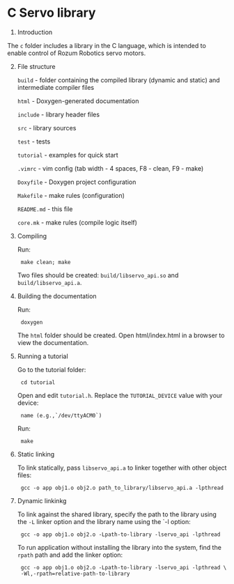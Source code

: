 # C Servo library

1. Introduction

The `c` folder includes a library in the C language, which is intended to enable control of Rozum Robotics servo motors.

2. File structure

    `build` - folder containing the compiled library (dynamic and static) and
              intermediate compiler files
        
    `html` - Doxygen-generated documentation
    
    `include` - library header files
    
    `src` - library sources
    
    `test` - tests
    
    `tutorial` - examples for quick start
    
    `.vimrc` - vim config (tab width - 4 spaces, F8 - clean, F9 - make)
    
    `Doxyfile` - Doxygen project configuration
    
    `Makefile` - make rules (configuration)
    
    `README.md` - this file
    
    `core.mk` - make rules (compile logic itself)

3. Compiling

    Run:
    
        make clean; make
        
    Two files should be created: `build/libservo_api.so` and `build/libservo_api.a`.

4. Building the documentation

    Run:
    
        doxygen
        
    The `html` folder should be created. Open html/index.html in a browser to view the
    documentation.

5. Running a tutorial

    Go to the tutorial folder:
    
        cd tutorial
        
    Open and edit `tutorial.h`. Replace the `TUTORIAL_DEVICE` value with your device:
    
        name (e.g.,`/dev/ttyACM0`)
        
    Run:
    
        make

6. Static linking

    To link statically, pass `libservo_api.a` to linker together with other 
    object files:
    
        gcc -o app obj1.o obj2.o path_to_library/libservo_api.a -lpthread
        
7. Dynamic linkinkg

    To link against the shared library, specify the path to the library using the `-L` linker
    option and the library name using the `-l option:
    
        gcc -o app obj1.o obj2.o -Lpath-to-library -lservo_api -lpthread
        
    To run application without installing the library into the system, find the
    `rpath` path and add the linker option:
    
        gcc -o app obj1.o obj2.o -Lpath-to-library -lservo_api -lpthread \
        -Wl,-rpath=relative-path-to-library